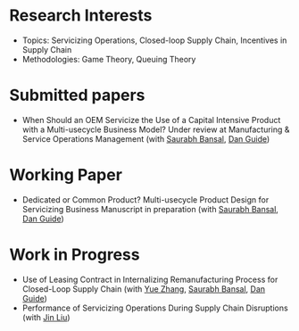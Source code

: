 

# Research Interests

- Topics: Servicizing Operations, Closed-loop Supply Chain, Incentives in Supply Chain
- Methodologies: Game Theory, Queuing Theory


# Submitted papers

- When Should an OEM Servicize the Use of a Capital Intensive Product with a Multi-usecycle Business Model? 
Under review at Manufacturing & Service Operations Management (with [Saurabh Bansal](https://directory.smeal.psu.edu/sub32), [Dan Guide](http://www.personal.psu.edu/drg16/))

# Working Paper
- Dedicated or Common Product? Multi-usecycle Product Design for Servicizing Business 
Manuscript in preparation (with [Saurabh Bansal](https://directory.smeal.psu.edu/sub32), [Dan Guide](http://www.personal.psu.edu/drg16/))
  
# Work in Progress
- Use of Leasing Contract in Internalizing Remanufacturing Process for Closed-Loop Supply Chain (with [Yue Zhang](https://sites.google.com/site/yuezhangfuqua/), [Saurabh Bansal](https://directory.smeal.psu.edu/sub32), [Dan Guide](http://www.personal.psu.edu/drg16/))
- Performance of Servicizing Operations During Supply Chain Disruptions (with [Jin Liu](https://sites.google.com/view/jinliusite/))